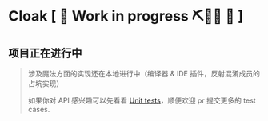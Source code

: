 # Cloak [ 🚧 Work in progress ⛏👷🔧️ 🚧 ]

## 项目正在进行中
> 涉及魔法方面的实现还在本地进行中（编译器 & IDE 插件，反射混淆成员的占坑实现）
> 
> 如果你对 API 感兴趣可以先看看 [Unit tests](api/src/test)，顺便欢迎 pr 提交更多的 test cases.